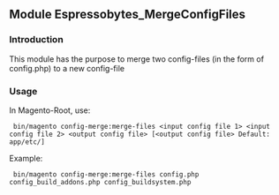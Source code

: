 
## Module Espressobytes_MergeConfigFiles

### Introduction

This module has the purpose to merge two config-files (in the form of config.php) to a new config-file 

### Usage

In Magento-Root, use:

     bin/magento config-merge:merge-files <input config file 1> <input config file 2> <output config file> [<output config file> Default: app/etc/]

Example:

     bin/magento config-merge:merge-files config.php config_build_addons.php config_buildsystem.php



